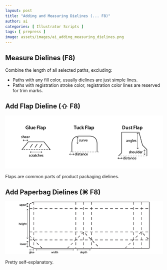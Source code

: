 ```yaml
---
layout: post
title: "Adding and Measuring Dielines (... F8)"
author: ai
categories: [ Illustrator Scripts ]
tags: [ prepress ]
image: assets/images/ai_adding_measuring_dielines.png
---
```


Measure Dielines (F8)
---------------------

Combine the length of all selected paths, excluding:
- Paths with any fill color, usually dielines are just simple lines.
- Paths with registration stroke color, registration color lines are reserved for trim marks.

Add Flap Dieline (⇧ F8)
-----------------------

![](../assets/images/ai_adding_measuring_dielines_flap.png)

Flaps are common parts of product packaging dielines.

Add Paperbag Dielines (⌘ F8)
----------------------------

![](../assets/images/ai_adding_measuring_dielines_paperbag.png)

Pretty self-explanatory.